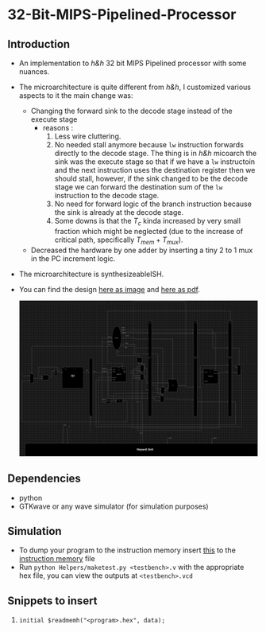 # 32-Bit-MIPS-Pipelined-Processor 

## Introduction

- An implementation to *h&h* 32 bit MIPS Pipelined processor with some nuances.
- The microarchitecture is quite different from *h&h*, I customized various aspects to it the main change was:
    - Changing the forward sink to the decode stage instead of the execute stage  
        - reasons : 
            1. Less wire cluttering.
            2. No needed stall anymore because `lw` instruction forwards directly to the decode stage. The thing is in *h&h* micoarch the sink was the execute stage so that if we have a `lw` instructoin and the next instruction uses the destination register then we should stall, however, if the sink changed to be the decode stage we can forward the destination sum of the `lw` instruction to the decode stage.
            2. No need for forward logic of the branch instruction because the sink is already at the decode stage.
            3. Some downs is that the $T_c$ kinda increased by very small fraction which might be neglected (due to the increase of critical path, specifically $T_{mem} + {T_{mux}}$).
    - Decreased the hardware by one adder by inserting a tiny 2 to 1 mux in the PC increment logic.
- The microarchitecture is synthesizeableISH.
- You can find the design [here as image](Microarch-Design/microarch.jpg) and [here as pdf](Microarch-Design/microarch_grid.pdf).

    ![Image](Microarch-Design/microarch.jpg)


## Dependencies 
- python
- GTKwave or any wave simulator (for simulation purposes)

## Simulation

- To dump your program to the instruction memory insert [this](#snippets-to-insert) to the [instruction memory](Instruction-Memory/instruction_memory.v) file 
- Run `python Helpers/maketest.py <testbench>.v` with the appropriate hex file, you can view the outputs at `<testbench>.vcd` 


## Snippets to insert
 1. `
    initial
        $readmemh("<program>.hex", data);
`

